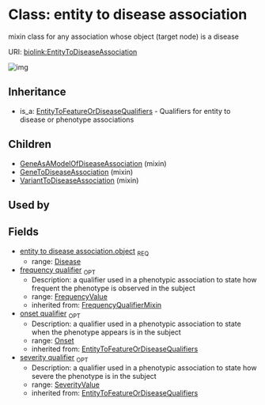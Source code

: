 # Class: entity to disease association


mixin class for any association whose object (target node) is a disease

URI: [biolink:EntityToDiseaseAssociation](https://w3id.org/biolink/vocab/EntityToDiseaseAssociation)

![img](http://yuml.me/diagram/nofunky;dir:TB/class/\[FrequencyValue]<frequency%20qualifier(i)%200..1-%20\[EntityToDiseaseAssociation],%20\[Onset]<onset%20qualifier(i)%200..1-%20\[EntityToDiseaseAssociation],%20\[SeverityValue]<severity%20qualifier(i)%200..1-%20\[EntityToDiseaseAssociation],%20\[Disease]<object%201..1-%20\[EntityToDiseaseAssociation],%20\[VariantToDiseaseAssociation]uses%20-.->\[EntityToDiseaseAssociation],%20\[GeneToDiseaseAssociation]uses%20-.->\[EntityToDiseaseAssociation],%20\[GeneAsAModelOfDiseaseAssociation]uses%20-.->\[EntityToDiseaseAssociation],%20\[EntityToFeatureOrDiseaseQualifiers]^-\[EntityToDiseaseAssociation])
## Inheritance

 *  is_a: [EntityToFeatureOrDiseaseQualifiers](EntityToFeatureOrDiseaseQualifiers.md) - Qualifiers for entity to disease or phenotype associations
## Children

 * [GeneAsAModelOfDiseaseAssociation](GeneAsAModelOfDiseaseAssociation.md) (mixin) 
 * [GeneToDiseaseAssociation](GeneToDiseaseAssociation.md) (mixin) 
 * [VariantToDiseaseAssociation](VariantToDiseaseAssociation.md) (mixin) 
## Used by

## Fields

 * [entity to disease association.object](entity_to_disease_association_object.md)  <sub>REQ</sub>
    * range: [Disease](Disease.md)
 * [frequency qualifier](frequency_qualifier.md)  <sub>OPT</sub>
    * Description: a qualifier used in a phenotypic association to state how frequent the phenotype is observed in the subject
    * range: [FrequencyValue](FrequencyValue.md)
    * inherited from: [FrequencyQualifierMixin](FrequencyQualifierMixin.md)
 * [onset qualifier](onset_qualifier.md)  <sub>OPT</sub>
    * Description: a qualifier used in a phenotypic association to state when the phenotype appears is in the subject
    * range: [Onset](Onset.md)
    * inherited from: [EntityToFeatureOrDiseaseQualifiers](EntityToFeatureOrDiseaseQualifiers.md)
 * [severity qualifier](severity_qualifier.md)  <sub>OPT</sub>
    * Description: a qualifier used in a phenotypic association to state how severe the phenotype is in the subject
    * range: [SeverityValue](SeverityValue.md)
    * inherited from: [EntityToFeatureOrDiseaseQualifiers](EntityToFeatureOrDiseaseQualifiers.md)
